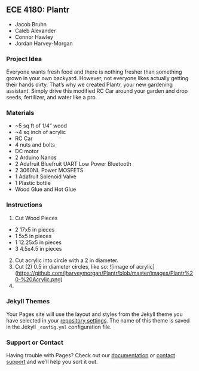 ## ECE 4180: Plantr
* Jacob Bruhn
* Caleb Alexander
* Connor Hawley
* Jordan Harvey-Morgan

### Project Idea
Everyone wants fresh food and there is nothing fresher than something grown in your own backyard. However, not everyone likes actually getting their hands dirty. That’s why we created Plantr, your new gardening assistant. Simply drive this modified RC Car around your garden and drop seeds, fertilizer, and water like a pro. 

### Materials
* ~5 sq ft of 1/4” wood
* ~4 sq inch of acrylic
* RC Car
* 4 nuts and bolts
* DC motor
* 2 Arduino Nanos
* 2 Adafruit Bluefruit UART Low Power Bluetooth
* 2 3060NL Power MOSFETS
* 1 Adafruit Solenoid Valve
* 1 Plastic bottle
* Wood Glue and Hot Glue

### Instructions
1. Cut Wood Pieces
  * 2 17x5 in pieces
  * 1 5x5 in pieces
  * 1 12.25x5 in pieces
  * 3 4.5x4.5 in pieces
2. Cut acrylic into circle with a 2 in diameter.
3. Cut (2) 0.5 in diameter circles, like so: 
   ![image of acrylic] 
   (https://github.com/jharveymorgan/Plantr/blob/master/images/Plantr%20-%20Acrylic.png)
4. 
    
    





### Jekyll Themes

Your Pages site will use the layout and styles from the Jekyll theme you have selected in your [repository settings](https://github.com/jharveymorgan/Plantr/settings). The name of this theme is saved in the Jekyll `_config.yml` configuration file.

### Support or Contact

Having trouble with Pages? Check out our [documentation](https://help.github.com/categories/github-pages-basics/) or [contact support](https://github.com/contact) and we’ll help you sort it out.
